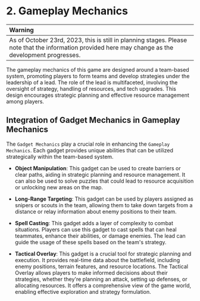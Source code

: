 # 2. Gameplay Mechanics

| Warning                                                                                                                                              |
| :--------------------------------------------------------------------------------------------------------------------------------------------------- |
| As of October 23rd, 2023, this is still in planning stages. Please note that the information provided here may change as the development progresses. |

The gameplay mechanics of this game are designed around a team-based system, promoting players to form teams and develop strategies under the leadership of a lead. The role of the lead is multifaceted, involving the oversight of strategy, handling of resources, and tech upgrades. This design encourages strategic planning and effective resource management among players.

## Integration of Gadget Mechanics in Gameplay Mechanics

The `Gadget Mechanics` play a crucial role in enhancing the `Gameplay Mechanics`. Each gadget provides unique abilities that can be utilized strategically within the team-based system.

- **Object Manipulation**: This gadget can be used to create barriers or clear paths, aiding in strategic planning and resource management. It can also be used to solve puzzles that could lead to resource acquisition or unlocking new areas on the map.

- **Long-Range Targeting**: This gadget can be used by players assigned as snipers or scouts in the team, allowing them to take down targets from a distance or relay information about enemy positions to their team.

- **Spell Casting**: This gadget adds a layer of complexity to combat situations. Players can use this gadget to cast spells that can heal teammates, enhance their abilities, or damage enemies. The lead can guide the usage of these spells based on the team's strategy.

- **Tactical Overlay**: This gadget is a crucial tool for strategic planning and execution. It provides real-time data about the battlefield, including enemy positions, terrain features, and resource locations. The Tactical Overlay allows players to make informed decisions about their strategies, whether they're planning an attack, setting up defenses, or allocating resources. It offers a comprehensive view of the game world, enabling effective exploration and strategy formulation.
